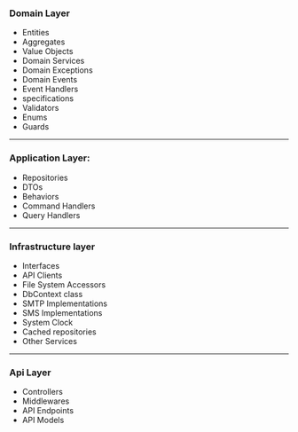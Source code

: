 ### Domain Layer
- Entities
- Aggregates
- Value Objects
- Domain Services
- Domain Exceptions
- Domain Events
- Event Handlers
- specifications
- Validators
- Enums
- Guards
---
### Application Layer:
- Repositories
- DTOs
- Behaviors
- Command Handlers
- Query Handlers
---
### Infrastructure layer
- Interfaces
- API Clients
- File System Accessors
- DbContext class
- SMTP Implementations
- SMS Implementations
- System Clock
- Cached repositories
- Other Services
---
### Api Layer
- Controllers
- Middlewares
- API Endpoints
- API Models
